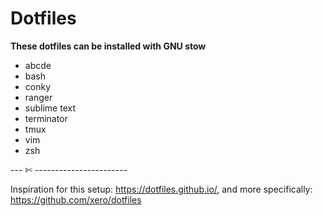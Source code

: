 # Dotfiles  

**These dotfiles can be installed with GNU stow**  
- abcde  
- bash  
- conky  
- ranger  
- sublime text  
- terminator  
- tmux  
- vim  
- zsh  

--- ✄ -----------------------

Inspiration for this setup: https://dotfiles.github.io/, and more specifically: https://github.com/xero/dotfiles
